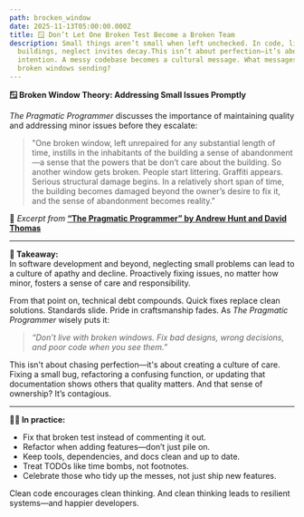 ```yaml
---
path: brocken_window
date: 2025-11-13T05:00:00.000Z
title: 🪟 Don’t Let One Broken Test Become a Broken Team
description: Small things aren’t small when left unchecked. In code, like in
  buildings, neglect invites decay.This isn’t about perfection—it’s about
  intention. A messy codebase becomes a cultural message. What messages are your
  broken windows sending?
---
```

**🪟 Broken Window Theory: Addressing Small Issues Promptly**

*The Pragmatic Programmer* discusses the importance of maintaining quality and addressing minor issues before they escalate:

> "One broken window, left unrepaired for any substantial length of time, instills in the inhabitants of the building a sense of abandonment—a sense that the powers that be don’t care about the building. So another window gets broken. People start littering. Graffiti appears. Serious structural damage begins. In a relatively short span of time, the building becomes damaged beyond the owner’s desire to fix it, and the sense of abandonment becomes reality."

📖 *Excerpt from* **[“The Pragmatic Programmer” by Andrew Hunt and David Thomas](https://pragprog.com/titles/tpp20/the-pragmatic-programmer-20th-anniversary-edition/)**

- - -

**🧠 Takeaway:**\
In software development and beyond, neglecting small problems can lead to a culture of apathy and decline. Proactively fixing issues, no matter how minor, fosters a sense of care and responsibility.

From that point on, technical debt compounds. Quick fixes replace clean solutions. Standards slide. Pride in craftsmanship fades. As *The Pragmatic Programmer* wisely puts it:

> *“Don’t live with broken windows. Fix bad designs, wrong decisions, and poor code when you see them.”*

This isn't about chasing perfection—it's about creating a culture of care.  
Fixing a small bug, refactoring a confusing function, or updating that documentation shows others that quality matters. And that sense of ownership? It’s contagious.

---

**👨‍💻 In practice:**  
- Fix that broken test instead of commenting it out.  
- Refactor when adding features—don’t just pile on.  
- Keep tools, dependencies, and docs clean and up to date.  
- Treat TODOs like time bombs, not footnotes.  
- Celebrate those who tidy up the messes, not just ship new features.

Clean code encourages clean thinking. And clean thinking leads to resilient systems—and happier developers.
